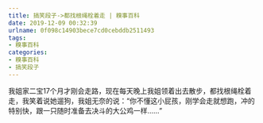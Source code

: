 ```yaml
---
title: 搞笑段子->都找根绳栓着走 | 糗事百科
date: 2019-12-09 00:32:39
urlname: 0f098c14903bece7cd0cebddb2511493
tags: 
- 糗事百科
categories:
- 糗事百科
- 搞笑段子
---
```

我姐家二宝17个月才刚会走路，现在每天晚上我姐领着出去散步，都找根绳栓着走，我笑着说她遛狗，我姐无奈的说：“你不懂这小屁孩，刚学会走就想跑，冲的特别快，跟一只随时准备去决斗的大公鸡一样……”


